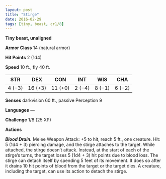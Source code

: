 ```yaml
---
layout: post
title: "Stirge"
date: 2016-02-29
tags: [tiny, beast, cr1/8]
---
```


**Tiny beast, unaligned**

**Armor Class** 14 (natural armor)

**Hit Points** 2 (1d4)

**Speed** 10 ft., fly 40 ft.

|   STR   |   DEX   |   CON   |   INT   |   WIS   |   CHA   |
|:-----:|:-----:|:-----:|:-----:|:-----:|:-----:|
| 4 (−3) | 16 (+3) | 11 (+0) | 2 (−4) | 8 (−1) | 6 (−2) |



**Senses** darkvision 60 ft., passive Perception 9 

**Languages** — 

**Challenge** 1/8 (25 XP) 

**Actions** 

***Blood Drain.*** Melee Weapon Attack: +5 to hit, reach 5 ft., one creature. Hit: 5 (1d4 + 3) piercing damage, and the stirge attaches to the target. While attached, the stirge doesn’t attack. Instead, at the start of each of the stirge’s turns, the target loses 5 (1d4 + 3) hit points due to blood loss. The stirge can detach itself by spending 5 feet of its movement. It does so after it drains 10 hit points of blood from the target or the target dies. A creature, including the target, can use its action to detach the stirge.
